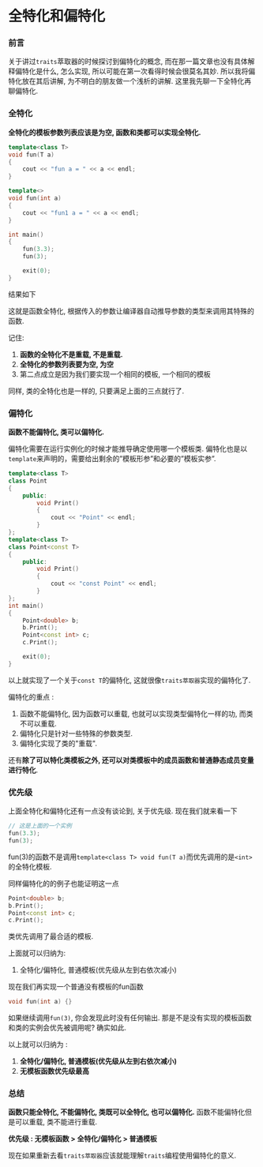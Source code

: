 # 全特化和偏特化

### 前言

关于讲过`traits`萃取器的时候探讨到偏特化的概念, 而在那一篇文章也没有具体解释偏特化是什么, 怎么实现, 所以可能在第一次看得时候会很莫名其妙. 所以我将偏特化放在其后讲解, 为不明白的朋友做一个浅析的讲解. 这里我先聊一下全特化再聊偏特化. 



### 全特化

**全特化的模板参数列表应该是为空, 函数和类都可以实现全特化.**

```c++
template<class T>
void fun(T a)
{
	cout << "fun a = " << a << endl;
}

template<>
void fun(int a)
{
	cout << "fun1 a = " << a << endl;
}

int main()
{
	fun(3.3);
	fun(3);

	exit(0);
}
```

结果如下

这就是函数全特化, 根据传入的参数让编译器自动推导参数的类型来调用其特殊的函数. 

记住: 

1.  **函数的全特化不是重载, 不是重载.**  
2.  **全特化的参数列表要为空, 为空**
3.  第二点成立是因为我们要实现一个相同的模板, 一个相同的模板

同样, 类的全特化也是一样的, 只要满足上面的三点就行了.



### 偏特化

**函数不能偏特化, 类可以偏特化.** 

偏特化需要在运行实例化的时候才能推导确定使用哪一个模板类.  偏特化也是以`template`来声明的，需要给出剩余的”模板形参”和必要的”模板实参”.

```c++
template<class T>
class Point
{
	public:
		void Print()
		{
			cout << "Point" << endl;
		}
};
template<class T>
class Point<const T>
{
	public:
		void Print()
		{
			cout << "const Point" << endl;
		}
};
int main()
{
	Point<double> b;
	b.Print();
	Point<const int> c;
	c.Print();

	exit(0);
}
```



以上就实现了一个关于`const T`的偏特化, 这就很像`traits萃取器`实现的偏特化了.

偏特化的重点 : 

1.  函数不能偏特化, 因为函数可以重载, 也就可以实现类型偏特化一样的功, 而类不可以重载.
2.  偏特化只是针对一些特殊的参数类型.
3.  偏特化实现了类的"重载".

还有**除了可以特化类模板之外, 还可以对类模板中的成员函数和普通静态成员变量进行特化**.



### 优先级

上面全特化和偏特化还有一点没有谈论到, 关于优先级. 现在我们就来看一下

```c++
// 这是上面的一个实例
fun(3.3);
fun(3);
```

fun(3)的函数不是调用`template<class T> void fun(T a)`而优先调用的是`<int>`的全特化模板. 

同样偏特化的的例子也能证明这一点

```c++
Point<double> b;
b.Print();
Point<const int> c;
c.Print();
```

类优先调用了最合适的模板. 

上面就可以归纳为:

1.  全特化/偏特化, 普通模板(优先级从左到右依次减小)



现在我们再实现一个普通没有模板的fun函数

```c++
void fun(int a) {}
```

如果继续调用`fun(3)`, 你会发现此时没有任何输出. 那是不是没有实现的模板函数和类的实例会优先被调用呢? 确实如此. 

以上就可以归纳为 : 

1.  **全特化/偏特化, 普通模板(优先级从左到右依次减小)**
2.  **无模板函数优先级最高**



### 总结

**函数只能全特化, 不能偏特化, 类既可以全特化, 也可以偏特化.**  函数不能偏特化但是可以重载, 类不能进行重载. 

**优先级 : 无模板函数 > 全特化/偏特化 > 普通模板** 

现在如果重新去看`traits萃取器`应该就能理解`traits`编程使用偏特化的意义.